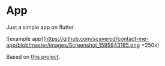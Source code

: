 # App

Just a simple app on flutter. 

![example app](https://github.com/scaverod/contact-me-app/blob/master/images/Screenshot_1595943185.png =250x)

Based on [this project](https://github.com/londonappbrewery/MiCard-Completed).
